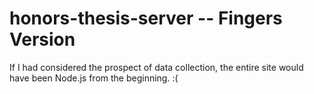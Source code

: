 # honors-thesis-server -- Fingers Version

If I had considered the prospect of data collection, the entire site would have been Node.js from the beginning. :(